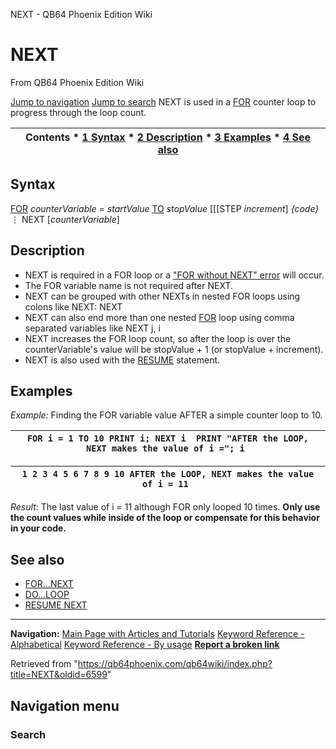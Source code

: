 


NEXT - QB64 Phoenix Edition Wiki








# NEXT



From QB64 Phoenix Edition Wiki



[Jump to navigation](#mw-head)
[Jump to search](#searchInput)
NEXT is used in a [FOR](/qb64wiki/index.php/FOR...NEXT "FOR...NEXT") counter loop to progress through the loop count.


  






| Contents * [1 Syntax](#Syntax) * [2 Description](#Description) * [3 Examples](#Examples) * [4 See also](#See_also) |
| --- |


## Syntax


[FOR](/qb64wiki/index.php/FOR "FOR") *counterVariable* = *startValue* [TO](/qb64wiki/index.php/TO "TO") *stopValue* [[[STEP *increment*]
*{code}*
⋮
NEXT [*counterVariable*]
  




## Description


* NEXT is required in a FOR loop or a ["FOR without NEXT" error](/qb64wiki/index.php/ERROR_Codes "ERROR Codes") will occur.
* The FOR variable name is not required after NEXT.
* NEXT can be grouped with other NEXTs in nested FOR loops using colons like NEXT: NEXT
* NEXT can also end more than one nested [FOR](/qb64wiki/index.php/FOR...NEXT "FOR...NEXT") loop using comma separated variables like NEXT j, i
* NEXT increases the FOR loop count, so after the loop is over the counterVariable's value will be stopValue + 1 (or stopValue + increment).
* NEXT is also used with the [RESUME](/qb64wiki/index.php/RESUME "RESUME") statement.


  




## Examples


*Example:* Finding the FOR variable value AFTER a simple counter loop to 10.





| ``` FOR i = 1 TO 10 PRINT i; NEXT i  PRINT "AFTER the LOOP, NEXT makes the value of i ="; i  ``` |
| --- |




| ``` 1 2 3 4 5 6 7 8 9 10 AFTER the LOOP, NEXT makes the value of i = 11  ``` |
| --- |


*Result:* The last value of i = 11 although FOR only looped 10 times. **Only use the count values while inside of the loop or compensate for this behavior in your code.**


  




## See also


* [FOR...NEXT](/qb64wiki/index.php/FOR...NEXT "FOR...NEXT")
* [DO...LOOP](/qb64wiki/index.php/DO...LOOP "DO...LOOP")
* [RESUME NEXT](/qb64wiki/index.php/RESUME "RESUME")


  






---


**Navigation:**
[Main Page with Articles and Tutorials](/qb64wiki/index.php/Main_Page "Main Page")
[Keyword Reference - Alphabetical](/qb64wiki/index.php/Keyword_Reference_-_Alphabetical "Keyword Reference - Alphabetical")
[Keyword Reference - By usage](/qb64wiki/index.php/Keyword_Reference_-_By_usage "Keyword Reference - By usage")
**[Report a broken link](https://qb64phoenix.com/forum/showthread.php?tid=2800)**  





Retrieved from "<https://qb64phoenix.com/qb64wiki/index.php?title=NEXT&oldid=6599>"




## Navigation menu








### Search





















